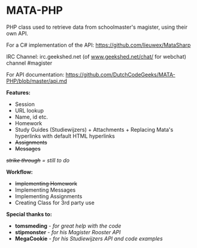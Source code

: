 MATA-PHP
========
PHP class used to retrieve data from schoolmaster's magister, using their own API.

For a C# implementation of the API: https://github.com/lieuwex/MataSharp

IRC Channel: irc.geekshed.net (of www.geekshed.net/chat/ for webchat)
             channel #magister

For API documentation: https://github.com/DutchCodeGeeks/MATA-PHP/blob/master/api.md

**Features:**

* Session
* URL lookup
* Name, id etc.
* Homework
* Study Guides (Studiewijzers) + Attachments + Replacing Mata's hyperlinks with default HTML hyperlinks
* ~~Assignments~~
* ~~Messages~~

*~~strike through~~ = still to do*

**Workflow:**

* ~~Implementing Homework~~
* Implementing Messages
* Implementing Assignments
* Creating Class for 3rd party use

**Special thanks to:**

* **tomsmeding** - *for great help with the code*
* **stipmonster** - *for his Magister Rooster API*
* **MegaCookie** - *for his Studiewijzers API and code examples*
